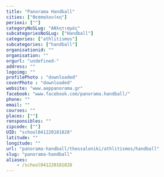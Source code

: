```yaml
---
title: "Panorama Handball"
cities: ["Θεσσαλονίκη"]
perioxi: [""]
categoryNoSLug: "Αθλητισμός"
subcategoriesNoSLug: ["Handball"]
categories: ["athlitismos"]
subcategories: ["handball"]
organisationid: ""
organisation: ""
orgurl: "undefined-"
address: ""
logoimg: ""
profilePhoto : "downloaded"
coverPhoto : "downloaded"
website: "www.aeppanorama.gr"
facebook: "www.facebook.com/panorama.handball/"
phone: ""
email: ""
courses: ""
places: [""]
rensponsibles: ""
zipcode: [""]
UID: "school041220181828"
latitude: ""
longitude: ""
url: "panorama-handball/thessaloniki/athlitismos/handball"
slug: "panorama-handball"
aliases:
    - /school041220181828
---
```





